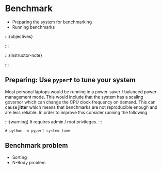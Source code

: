 # Benchmark

- Preparing the system for benchmarking
- Running benchmarks

:::{objectives}

:::

:::{instructor-note}

:::

## Preparing: Use `pyperf` to tune your system

Most personal laptops would be running in a power-saver / balanced power management mode.
This would include that the system has a scaling governor which can change the CPU clock frequency on demand. This can cause **jitter**
which means that benchmarks are not reproducible enough and are less reliable.
In order to improve this consider running the following

:::{warning}
It requires admin / root privileges.
:::

```console
# python -m pyperf system tune
```

## Benchmark problem

- Sorting
- N-Body problem
